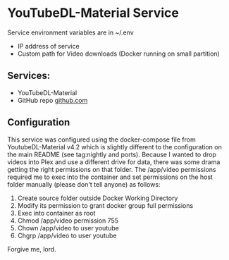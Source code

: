 # YouTubeDL-Material Service
Service environment variables are in ~/.env
 - IP address of service
 - Custom path for Video downloads (Docker running on small partition)
## Services:
 - YouTubeDL-Material
 - GitHub repo [github.com](https://github.com/Tzahi12345/YoutubeDL-Material)

## Configuration
This service was configured using the docker-compose file from YoutubeDL-Material v4.2 which is slightly different to the configuration on the main README (see tag:nightly and ports). Because I wanted to drop videos into Plex and use a different drive for data, there was some drama getting the right permissions on that folder. The /app/video permissions required me to exec into the container and set permissions on the host folder manually (please don't tell anyone) as follows:

 1. Create source folder outside Docker Working Directory
 2. Modify its permission to grant docker group full permissions
 3. Exec into container as root
 4. Chmod /app/video permission 755
 5. Chown /app/video to user youtube
 6. Chgrp /app/video to user youtube
 
Forgive me, lord.
